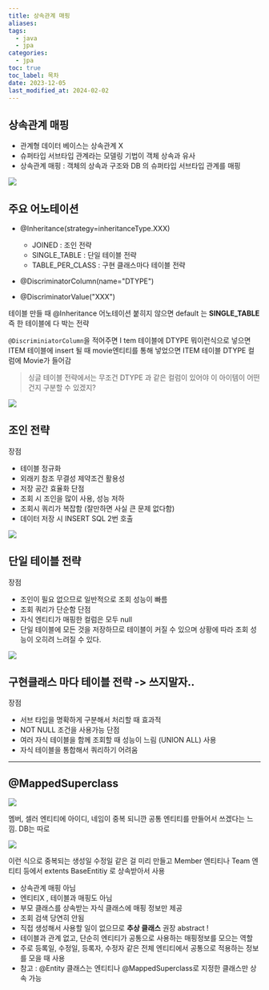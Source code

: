 ```yaml
---
title: 상속관계 매핑
aliases: 
tags:
  - java
  - jpa
categories:
  - jpa
toc: true
toc_label: 목차
date: 2023-12-05
last_modified_at: 2024-02-02
---
```

## 상속관계 매핑
- 관계형 데이터 베이스는 상속관계 X 
- 슈퍼타입 서브타입 관계라는 모델링 기법이 객체 상속과 유사
- 상속관계 매핑 : 객체의 상속과 구조와 DB 의 슈퍼타입 서브타입 관계를 매핑

![](https://i.imgur.com/6jQyDNC.png)


## 주요 어노테이션

- @Inheritance(strategy=inheritanceType.XXX)
	- JOINED : 조인 전략
	- SINGLE_TABLE : 단일 테이블 전략
	- TABLE_PER_CLASS : 구현 클래스마다 테이블 전략

- @DiscriminatorColumn(name="DTYPE")
- @DiscriminatorValue("XXX")

테이블 만들 때 @Inheritance 어노테이션  붙히지 않으면 default 는 **SINGLE_TABLE** 즉 한 테이블에 다 박는 전략

`@DiscriminiatorColumn`을 적어주면 I tem 테이블에 DTYPE 뭐이런식으로 넣으면 ITEM 테이블에 insert 될 때 movie엔티티를 통해  넣었으면 ITEM 테이블 DTYPE 컬럼에 Movie가 들어감
>  싱글 테이블 전략에서는 무조건 DTYPE 과 같은 컬럼이 있어야 이 아이템이 어떤건지 구분할 수 있겠지?

![](https://i.imgur.com/tFeT358.png)

## 조인 전략
장점 
-  테이블 정규화
- 외래키  참조 무결성 제약조건 활용성
- 저장 공간 효율화
단점
- 조회 시 조인을 많이 사용, 성능 저하
- 조회시 쿼리가 복잡함 (잘만하면 사실 큰 문제 없다함)
- 데이터 저장 시 INSERT SQL 2번 호출 

![](https://i.imgur.com/qcVab8t.png)

## 단일 테이블 전략
장점 
- 조인이 필요 없으므로  일반적으로 조회 성능이 빠름
- 조회 쿼리가 단순함
단점
- 자식 엔티티가 매핑한 컬럼은 모두 null
- 단일 테이블에 모든 것을 저장하므로 테이블이 커질 수 있으며 상황에 따라 조회 성능이 오히려 느려질 수 있다.

![](https://i.imgur.com/TNYv2Wz.png)

## 구현클래스 마다 테이블 전략 -> 쓰지말자.. 
장점 
- 서브 타입을 명확하게 구분해서 처리할 때 효과적
- NOT NULL 조건을 사용가능
단점
- 여러 자식 테이블을 함께 조회할 때 성능이 느림 (UNION ALL) 사용
- 자식 테이블을 통합해서 쿼리하기 어려움


---
## @MappedSuperclass

![](https://i.imgur.com/2PiRIou.png)

멤버, 셀러 엔티티에 아이디, 네임이 중복 되니깐 공통 엔티티를 만들어서 쓰겠다는 느낌. DB는 따로

![](https://i.imgur.com/5gFVDs3.png)

이런 식으로 중복되는 생성일 수정일 같은 걸 미리 만들고
Member 엔티티나 Team 엔티티 등에서 extents BaseEntitiy 로 상속받아서 사용

- 상속관계 매핑 아님
- 엔티티X , 테이블과 매핑도 아님
- 부모 클래스를 상속받는 자식 클래스에 매핑 정보만 제공
- 조회 검색 당연히 안됨
- 직접 생성해서 사용할 일이 없으므로 **추상 클래스** 권장
   abstract !
- 테이블과 관계 없고, 단순히 엔티티가 공통으로 사용하는 매핑정보를 모으는 역할
- 주로 등록일, 수정일, 등록자, 수정자 같은 전체 엔티티에서 공통으로 적용하는 정보를 모을 때 사용
- 참고 :  @Entity 클래스는 엔티티나 @MappedSuperclass로 지정한 클래스만 상속 가능 


